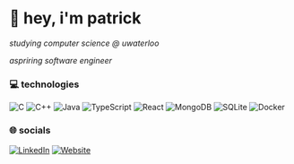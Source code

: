 # 👋 hey, i'm patrick
<p><i>studying computer science @ uwaterloo</i></p>

<i>aspriring software engineer</i>


### 💻 technologies
![C](https://img.shields.io/badge/c-%2300599C.svg?style=flat&logo=c&logoColor=white) ![C++](https://img.shields.io/badge/c++-%2300599C.svg?style=flat&logo=c%2B%2B&logoColor=white) ![Java](https://img.shields.io/badge/java-%23ED8B00.svg?style=flat&logo=openjdk&logoColor=white) ![TypeScript](https://img.shields.io/badge/typescript-%23007ACC.svg?style=flat&logo=typescript&logoColor=white) ![React](https://img.shields.io/badge/react-%2320232a.svg?style=flat&logo=react&logoColor=%2361DAFB) ![MongoDB](https://img.shields.io/badge/MongoDB-%234ea94b.svg?style=flat&logo=mongodb&logoColor=white) ![SQLite](https://img.shields.io/badge/sqlite-%2307405e.svg?style=flat&logo=sqlite&logoColor=white) ![Docker](https://img.shields.io/badge/docker-%230db7ed.svg?style=flat&logo=docker&logoColor=white)

### 🌐 socials
 
[![LinkedIn](https://img.shields.io/badge/LinkedIn-0077B5?style=for-the-badge&logo=linkedin&logoColor=white)](https://linkedin.com/in/-patrickhuynh)
[![Website](https://img.shields.io/badge/website-000000?style=for-the-badge&logo=About.me&logoColor=white)](https://patrick-huynh.github.io/patrickh.me)
